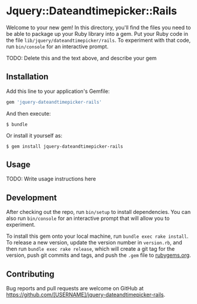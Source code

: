 # Jquery::Dateandtimepicker::Rails

Welcome to your new gem! In this directory, you'll find the files you need to be able to package up your Ruby library into a gem. Put your Ruby code in the file `lib/jquery/dateandtimepicker/rails`. To experiment with that code, run `bin/console` for an interactive prompt.

TODO: Delete this and the text above, and describe your gem

## Installation

Add this line to your application's Gemfile:

```ruby
gem 'jquery-dateandtimepicker-rails'
```

And then execute:

    $ bundle

Or install it yourself as:

    $ gem install jquery-dateandtimepicker-rails

## Usage

TODO: Write usage instructions here

## Development

After checking out the repo, run `bin/setup` to install dependencies. You can also run `bin/console` for an interactive prompt that will allow you to experiment.

To install this gem onto your local machine, run `bundle exec rake install`. To release a new version, update the version number in `version.rb`, and then run `bundle exec rake release`, which will create a git tag for the version, push git commits and tags, and push the `.gem` file to [rubygems.org](https://rubygems.org).

## Contributing

Bug reports and pull requests are welcome on GitHub at https://github.com/[USERNAME]/jquery-dateandtimepicker-rails.

